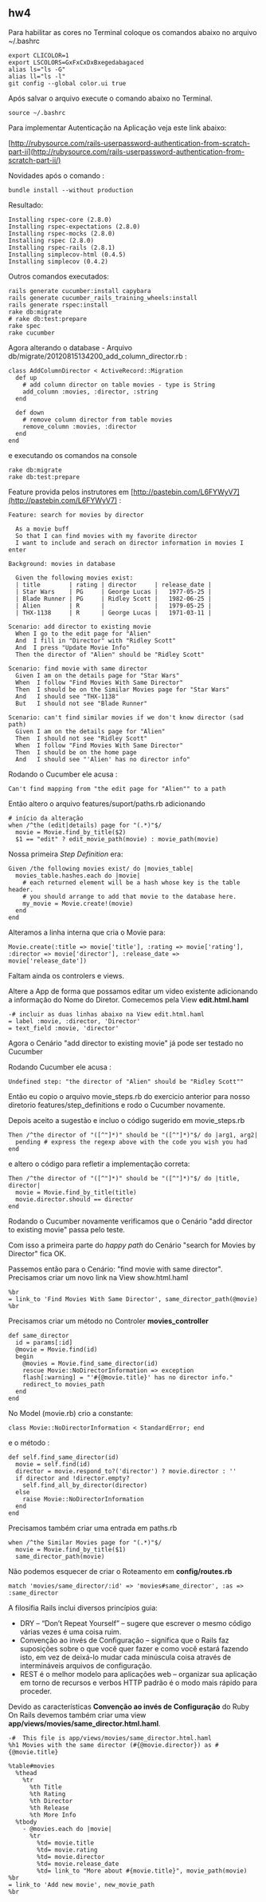 ## hw4

Para habilitar as cores no Terminal coloque os comandos abaixo no arquivo ~/.bashrc

    export CLICOLOR=1
	export LSCOLORS=GxFxCxDxBxegedabagaced
	alias ls="ls -G"
	alias ll="ls -l"
	git config --global color.ui true
	
Após salvar o arquivo execute o comando abaixo no Terminal.
	
	source ~/.bashrc
	
Para implementar Autenticação na Aplicação veja este link abaixo:

[http://rubysource.com/rails-userpassword-authentication-from-scratch-part-ii](http://rubysource.com/rails-userpassword-authentication-from-scratch-part-ii/) 
	
Novidades após o comando :
    
    bundle install --without production
    
Resultado:

    Installing rspec-core (2.8.0) 
    Installing rspec-expectations (2.8.0) 
    Installing rspec-mocks (2.8.0) 
    Installing rspec (2.8.0) 
    Installing rspec-rails (2.8.1) 
    Installing simplecov-html (0.4.5) 
    Installing simplecov (0.4.2) 


Outros comandos executados:

    rails generate cucumber:install capybara 
	rails generate cucumber_rails_training_wheels:install 
	rails generate rspec:install 
	rake db:migrate
	# rake db:test:prepare
	rake spec
	rake cucumber


Agora alterando o database -  Arquivo db/migrate/20120815134200_add_column_director.rb  :

    class AddColumnDirector < ActiveRecord::Migration
	  def up
	    # add column director on table movies - type is String
	    add_column :movies, :director, :string
	  end

	  def down
	    # remove column director from table movies
	    remove_column :movies, :director
	  end
	end
	
e executando os comandos na console

    rake db:migrate
	rake db:test:prepare
	

Feature provida pelos instrutores em [http://pastebin.com/L6FYWyV7](http://pastebin.com/L6FYWyV7) :

    Feature: search for movies by director

	  As a movie buff
	  So that I can find movies with my favorite director
	  I want to include and serach on director information in movies I enter

	Background: movies in database

	  Given the following movies exist:
	  | title        | rating | director     | release_date |
	  | Star Wars    | PG     | George Lucas |   1977-05-25 |
	  | Blade Runner | PG     | Ridley Scott |   1982-06-25 |
	  | Alien        | R      |              |   1979-05-25 |
	  | THX-1138     | R      | George Lucas |   1971-03-11 |

	Scenario: add director to existing movie
	  When I go to the edit page for "Alien"
	  And  I fill in "Director" with "Ridley Scott"
	  And  I press "Update Movie Info"
	  Then the director of "Alien" should be "Ridley Scott"

	Scenario: find movie with same director
	  Given I am on the details page for "Star Wars"
	  When  I follow "Find Movies With Same Director"
	  Then  I should be on the Similar Movies page for "Star Wars"
	  And   I should see "THX-1138"
	  But   I should not see "Blade Runner"

	Scenario: can't find similar movies if we don't know director (sad path)
	  Given I am on the details page for "Alien"
	  Then  I should not see "Ridley Scott"
	  When  I follow "Find Movies With Same Director"
	  Then  I should be on the home page
	  And   I should see "'Alien' has no director info"
	

Rodando o Cucumber ele acusa :

    Can't find mapping from "the edit page for "Alien"" to a path

Então altero o arquivo features/suport/paths.rb adicionando 

    # início da alteração
    when /^the (edit|details) page for "(.*)"$/
      movie = Movie.find_by_title($2)
      $1 == "edit" ? edit_movie_path(movie) : movie_path(movie)

Nossa primeira *Step Definition* era:

    Given /the following movies exist/ do |movies_table|
	  movies_table.hashes.each do |movie|
	    # each returned element will be a hash whose key is the table header.
	    # you should arrange to add that movie to the database here.
	    my_movie = Movie.create!(movie)
	  end
	end

Alteramos a linha interna que cria o Movie para:

    Movie.create(:title => movie['title'], :rating => movie['rating'], :director => movie['director'], :release_date => movie['release_date'])
		

Faltam ainda os controlers e views.

Altere a App de forma que possamos editar um video existente adicionando a informação do Nome do Diretor. Comecemos pela View **edit.html.haml**
	
    -# incluir as duas linhas abaixo na View edit.html.haml 
    = label :movie, :director, 'Director'
    = text_field :movie, 'director'	

Agora o Cenário "add director to existing movie" já pode ser testado no Cucumber

Rodando Cucumber ele acusa :

    Undefined step: "the director of "Alien" should be "Ridley Scott""

Então eu copio o arquivo movie_steps.rb do exercicio anterior para nosso diretorio features/step_definitions e rodo o Cucumber novamente.	
	
Depois aceito a sugestão e incluo o código sugerido em movie_steps.rb

    Then /^the director of "([^"]*)" should be "([^"]*)"$/ do |arg1, arg2|
	  pending # express the regexp above with the code you wish you had
	end

e altero o código para refletir a implementação correta:

    Then /^the director of "([^"]*)" should be "([^"]*)"$/ do |title, director|
	  movie = Movie.find_by_title(title)
	  movie.director.should == director
	end

Rodando o Cucumber novamente verificamos que o Cenário "add director to existing movie" passa pelo teste.

Com isso a primeira parte do _happy path_ do Cenário "search for Movies by Director" fica OK.

Passemos então para o Cenário: "find movie with same director". Precisamos criar um novo link na View show.html.haml

    %br
	= link_to 'Find Movies With Same Director', same_director_path(@movie)
	%br

Precisamos criar um método no Controler **movies_controller**

    def same_director
      id = params[:id]
      @movie = Movie.find(id)
      begin
        @movies = Movie.find_same_director(id)
        rescue Movie::NoDirectorInformation => exception
        flash[:warning] = "'#{@movie.title}' has no director info."
        redirect_to movies_path
      end
    end

No Model (movie.rb) crio a constante: 
 
    class Movie::NoDirectorInformation < StandardError; end

e o método :

    def self.find_same_director(id)
      movie = self.find(id)
      director = movie.respond_to?('director') ? movie.director : ''
      if director and !director.empty?
        self.find_all_by_director(director)
      else
        raise Movie::NoDirectorInformation
      end
    end
	
Precisamos também criar uma entrada em paths.rb

    when /^the Similar Movies page for "(.*)"$/
      movie = Movie.find_by_title($1)
      same_director_path(movie)

Não podemos esquecer de criar o Roteamento em **config/routes.rb**

    match 'movies/same_director/:id' => 'movies#same_director', :as => :same_director
  
A filosifia Rails inclui diversos princípios guia:

* DRY – “Don’t Repeat Yourself” – sugere que escrever o mesmo código várias vezes é uma coisa ruim.
* Convenção ao invés de Configuração – significa que o Rails faz suposições sobre o que você quer fazer e como você estará fazendo isto, em vez de deixá-lo mudar cada minúscula coisa através de intermináveis arquivos de configuração.
* REST é o melhor modelo para aplicações web – organizar sua aplicação em torno de recursos e verbos HTTP padrão é o modo mais rápido para proceder.

Devido as características **Convenção ao invés de Configuração** do Ruby On Rails devemos também criar uma view **app/views/movies/same_director.html.haml**. 

    -#  This file is app/views/movies/same_director.html.haml
	%h1 Movies with the same director (#{@movie.director}) as #{@movie.title}

	%table#movies
	  %thead
	    %tr
	      %th Title
	      %th Rating
	      %th Director
	      %th Release
	      %th More Info
	  %tbody
	    - @movies.each do |movie|
	      %tr
	        %td= movie.title 
	        %td= movie.rating
	        %td= movie.director
	        %td= movie.release_date
	        %td= link_to "More about #{movie.title}", movie_path(movie)
	%br 
	= link_to 'Add new movie', new_movie_path
	%br
	
	
 	



		
		
	
